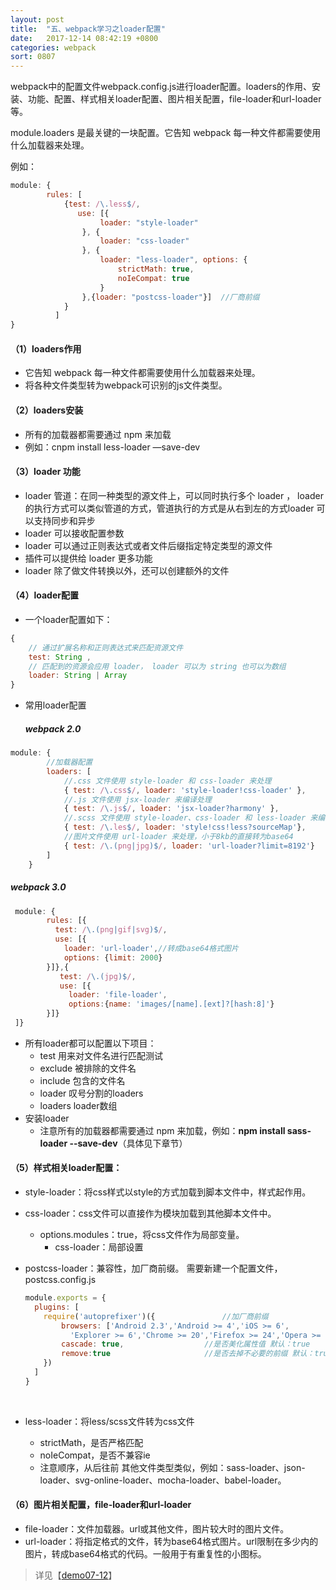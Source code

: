 ```yaml
---
layout: post
title:  "五、webpack学习之loader配置"
date:   2017-12-14 08:42:19 +0800
categories: webpack
sort: 0807
---
```


webpack中的配置文件webpack.config.js进行loader配置。loaders的作用、安装、功能、配置、样式相关loader配置、图片相关配置，file-loader和url-loader等。

module.loaders 是最关键的一块配置。它告知 webpack 每一种文件都需要使用什么加载器来处理。

例如：

```js
module: {
        rules: [
            {test: /\.less$/, 
               use: [{
                    loader: "style-loader"
                }, {
                    loader: "css-loader"
                }, {
                    loader: "less-loader", options: {
                        strictMath: true,
                        noIeCompat: true
                    }
                },{loader: "postcss-loader"}]  //厂商前缀
            }
          ]
}
```

#### （1）loaders作用

- 它告知 webpack 每一种文件都需要使用什么加载器来处理。
- 将各种文件类型转为webpack可识别的js文件类型。

#### （2）loaders安装

- 所有的加载器都需要通过 npm 来加载
- 例如：cnpm install less-loader —save-dev

#### （3）loader 功能

- loader 管道：在同一种类型的源文件上，可以同时执行多个 loader ， loader 的执行方式可以类似管道的方式，管道执行的方式是从右到左的方式loader 可以支持同步和异步
- loader 可以接收配置参数
- loader 可以通过正则表达式或者文件后缀指定特定类型的源文件
- 插件可以提供给 loader 更多功能
- loader 除了做文件转换以外，还可以创建额外的文件

#### （4）loader配置

- 一个loader配置如下：

```javascript
{
    // 通过扩展名称和正则表达式来匹配资源文件
    test: String ,          
    // 匹配到的资源会应用 loader， loader 可以为 string 也可以为数组
    loader: String | Array
}
```

- 常用loader配置

  ##### 	webpack 2.0

```javascript
module: {
        //加载器配置
        loaders: [
            //.css 文件使用 style-loader 和 css-loader 来处理
            { test: /\.css$/, loader: 'style-loader!css-loader' },
            //.js 文件使用 jsx-loader 来编译处理
            { test: /\.js$/, loader: 'jsx-loader?harmony' },
            //.scss 文件使用 style-loader、css-loader 和 less-loader 来编译处理
            { test: /\.les$/, loader: 'style!css!less?sourceMap'},
            //图片文件使用 url-loader 来处理，小于8kb的直接转为base64
            { test: /\.(png|jpg)$/, loader: 'url-loader?limit=8192'}
        ]
    }
```

##### 		webpack 3.0

```js
 module: {
        rules: [{   
          test: /\.(png|gif|svg)$/,
          use: [{
            loader: 'url-loader',//转成base64格式图片
            options: {limit: 2000}
        }]},{
           test: /\.(jpg)$/,
           use: [{
             loader: 'file-loader',
             options:{name: 'images/[name].[ext]?[hash:8]'}
        }]}
 ]}
```



- 所有loader都可以配置以下项目：
  - test 用来对文件名进行匹配测试
  - exclude 被排除的文件名
  - include 包含的文件名
  - loader 叹号分割的loaders
  - loaders loader数组
- 安装loader
  - 注意所有的加载器都需要通过 npm 来加载，例如：**npm install sass-loader --save-dev**（具体见下章节）

#### （5）样式相关loader配置：

- style-loader：将css样式以style的方式加载到脚本文件中，样式起作用。 

- css-loader：css文件可以直接作为模块加载到其他脚本文件中。

  - options.modules：true，将css文件作为局部变量。
    - css-loader：局部设置

- postcss-loader：兼容性，加厂商前缀。
  需要新建一个配置文件，postcss.config.js

  ```js
  module.exports = {
    plugins: [
      require('autoprefixer')({               //加厂商前缀
          browsers: ['Android 2.3','Android >= 4','iOS >= 6',
            'Explorer >= 6','Chrome >= 20','Firefox >= 24','Opera >= 12'],
          cascade: true,                  //是否美化属性值 默认：true 
          remove:true                     //是否去掉不必要的前缀 默认：true 
      })
    ]
  }
  ```

  ​

- less-loader：将less/scss文件转为css文件

  - strictMath，是否严格匹配
  - noIeCompat，是否不兼容ie
  - 注意顺序，从后往前
    其他文件类型类似，例如：sass-loader、json-loader、svg-online-loader、mocha-loader、babel-loader。

#### （6）图片相关配置，file-loader和url-loader

- file-loader：文件加载器。url或其他文件，图片较大时的图片文件。
- url-loader：将指定格式的文件，转为base64格式图片。url限制在多少内的图片，转成base64格式的代码。一般用于有重复性的小图标。



> 详见【[demo07-12](https://github.com/huanghui8030/webpack/tree/master/demo07-12)】